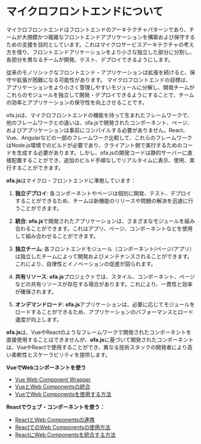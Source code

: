 # マイクロフロントエンドについて

マイクロフロントエンドはフロントエンドのアーキテクチャパターンであり、チームが大規模かつ複雑なフロントエンドアプリケーションを構築および保守するための支援を目的としています。これはマイクロサービスアーキテクチャの考え方を借り、フロントエンドアリケーションをより小さな独立した部分に分割し、各部分を異なるチームが開発、テスト、デプロイできるようにします。

従来のモノリシックなフロントエンド・アプリケーションは拡張を続けると、保守や拡張が困難になる可能性があります。 マイクロフロントエンドの目標は、アプリケーションをより小さく管理しやすいモジュールに分解し、開発チームがこれらのモジュールを独立して開発・デプロイできるようにすることで、チームの効率とアプリケーションの保守性を向上させることです。

ofa.jsは、マイクロフロントエンドの機能を持って生まれたフレームワークで、他のフレームワークとの違いは、ofa.jsで開発されたコンポーネント、ページ、およびアプリケーションは事前にコンパイルする必要がありません。React、Vue、Angularなどの一部のフレームワーク比較して、これらのフレームワークはNode.js環境でのビルドが必要であり、クライアント側で実行するためのコードを生成する必要があります。しかし、ofa.jsの開発コードは静的サーバーに直接配置することができ、追加のビルド手順なしでリアルタイムに表示、使用、実行することができます。

**ofa.js**はマイクロ・フロントエンドに準拠しています：

1. **独立デプロイ**: 各コンポーネントやページは個別に開発、テスト、デプロイすることができるため、チームは新機能のリリースや問題の解決を迅速に行うことができます。
    
2. **統合**: **ofa.js**で開発されたアプリケーションは、さまざまなモジュールを組み合わることができます。これはアプリ、ページ、コンポーネントなどを使用して組み合わせることができます。

3. **独立チーム**: 各フロントエンドモジュール（コンポーネント/ページ/アプリ）は独立したチームによって開発およびメンテナンスされることができます。これにより、自律性とイノベーションの促進が図られます。

4. **共有リソース**: **ofa.js**プロジェクトでは、スタイル、コンポーネント、ページなどの共有リソースが存在する場合があります。これにより、一貫性と効率が確保されます。

5. **オンデマンドロード**: **ofa.js**アプリケーションは、必要に応じてモジュールをロードすることができるため、アプリケーションのパフォーマンスとロード速度が向上します。

**ofa.js**は、VueやReactのようなフレームワークで開発されたコンポーネントを直接使用することはできませんが、**ofa.js**に基づいて開発されたコンポーネントは、VueやReactで使用することができ、異なる技術スタックの開発者により高い柔軟性とスケーラビリティを提供します。

**VueでWebコンポーネントを使う**
- [Vue Web Component Wrapper](https://github.com/vuejs/vue-web-component-wrapper)
- [VueとWeb Componentsの統合](https://vuejs.org/v2/cookbook/packaging-sfc-for-npm.html#Using-with-vue-custom-element)
- [VueでWeb Componentsを使用する方法](https://www.robinwieruch.de/vue-web-components)

**Reactでウェブ・コンポーネントを使う：**
- [ReactとWeb Componentsの連携](https://reactjs.org/docs/web-components.html)
- [ReactでのWeb Componentsの使用方法](https://alligator.io/react/using-web-components-in-react/)
- [ReactにWeb Componentsを統合する方法](https://blog.bitsrc.io/integrating-web-components-in-react-17a52a6a28e4)